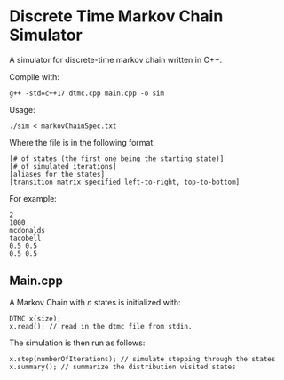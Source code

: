 # Discrete Time Markov Chain Simulator

A simulator for discrete-time markov chain written in C++.

Compile with:
```
g++ -std=c++17 dtmc.cpp main.cpp -o sim
```

Usage:
```
./sim < markovChainSpec.txt
```

Where the file is in the following format:
```
[# of states (the first one being the starting state)]
[# of simulated iterations]
[aliases for the states]
[transition matrix specified left-to-right, top-to-bottom]
```

For example:
```
2
1000
mcdonalds
tacobell
0.5 0.5
0.5 0.5
```

## Main.cpp

A Markov Chain with *n* states is initialized with:
```
DTMC x(size);
x.read(); // read in the dtmc file from stdin.
```

The simulation is then run as follows:
```
x.step(numberOfIterations); // simulate stepping through the states
x.summary(); // summarize the distribution visited states
```
